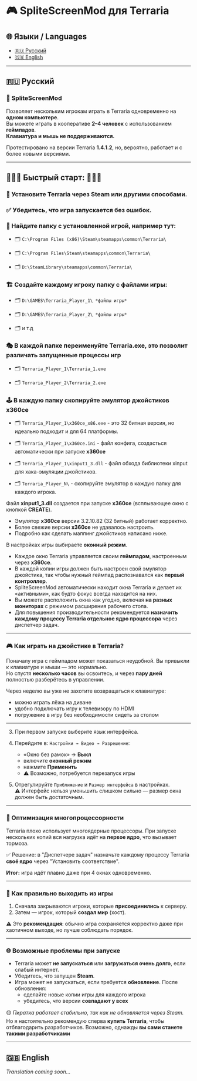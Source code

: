 # 🎮 SpliteScreenMod для Terraria

## 🌐 Языки / Languages
- [🇷🇺 Русский](#русский)
- [🇬🇧 English](#english)

---

## 🇷🇺 Русский

### 🧩 **SpliteScreenMod**
Позволяет нескольким игрокам играть в Terraria одновременно на **одном компьютере**.  
Вы можете играть в кооперативе **2–4 человек** с использованием **геймпадов**.  
**Клавиатура и мышь не поддерживаются.**

Протестировано на версии Terraria **1.4.1.2**, но, вероятно, работает и с более новыми версиями.

---

## 🚀🚀🚀 Быстрый старт: 🚀🚀🚀

### 🎁 Установите Terraria через Steam или другими способами.

### ✅ Убедитесь, что игра запускается без ошибок.

### 🔎 Найдите папку с установленной игрой, например тут:
   
   - 🗂️ `C:\Program Files (x86)\Steam\steamapps\common\Terraria\`
     
   - 🗂️ `C:\Program Files\Steam\steamapps\common\Terraria\`
     
   - 🗂️ `D:\SteamLibrary\steamapps\common\Terraria\`

### 🏗️ Создайте каждому игроку папку с файлами игры:
   
  - 🗂️ `D:\GAMES\Terraria_Player_1\ *файлы игры*`
     
  - 🗂️ `D:\GAMES\Terraria_Player_2\ *файлы игры*`
     
  - 🗂️ и т.д

### 🎭 В каждой папке переименуйте Terraria.exe, это позволит различать запущенные процессы игр
  
  - 🗂️ `Terraria_Player_1\Terraria_1.exe`
  
  - 🗂️ `Terraria_Player_2\Terraria_2.exe`

### 🕹️ В каждую папку скопируйте эмулятор джойстиков **x360ce**

  - 🗂️  `Terraria_Player_1\x360ce_x86.exe` - это 32 битная версия, но идеально подходит и для 64 платформы.
    
  - 🗂️  `Terraria_Player_1\x360ce.ini` - файл конфига, создасться автоматически при запуске **x360ce**
    
  - 🗂️  `Terraria_Player_1\xinput1_3.dll` - файл обхода библиотеки xinput для хака-эмуляции джойстиков.
  
  - 🗂️  `Terraria_Player_N\` - скопируйте эмулятор в каждую папку для каждого игрока.

Файл **xinput1_3.dll** создается при запуске **x360ce** (всплывающее окно с кнопкой **CREATE**).

- Эмулятор **x360ce** версии 3.2.10.82 (32 битный) работает корректно.
- Более свежие версии **x360ce** не удавалось настроить.
- Подробно как сделать маппинг джойстиков написано ниже.



В настройках игры выбираете **оконный режим**.
- Каждое окно Terraria управляется своим **геймпадом**, настроенным через **x360ce**.
- В каждой копии игры должен быть настроен свой эмулятор джойстика, так чтобы нужный геймпад распознавался как **первый контроллер**.
- SpliteScreenMod автоматически находит окна Terraria и делает их «активными», как будто фокус всегда находится на них.
- Вы можете расположить окна как угодно, включая **на разных мониторах** с режимом расширения рабочего стола.
- Для повышения производительности рекомендуется **назначить каждому процессу Terraria отдельное ядро процессора** через диспетчер задач.

---

### 🎮 Как играть на джойстике в Terraria?

Поначалу игра с геймпадом может показаться неудобной. Вы привыкли к клавиатуре и мыши — это нормально.  
Но спустя **несколько часов** вы освоитесь, и через **пару дней** полностью разберётесь в управлении.  

Через неделю вы уже не захотите возвращаться к клавиатуре:  
- можно играть лёжа на диване  
- удобно подключать игру к телевизору по HDMI  
- погружение в игру без необходимости сидеть за столом

---


3. При первом запуске выберите язык интерфейса.  
4. Перейдите в: `Настройки → Видео → Разрешение`:  
   - «Окно без рамок» → **Выкл**  
   - включите **оконный режим**  
   - нажмите **Применить**  
   - ⚠️ Возможно, потребуется перезапуск игры  


8. Отрегулируйте `Приближение` и `Размер интерфейса` в настройках.  
   ⚠️ Интерфейс нельзя уменьшить слишком сильно — размер окна должен быть достаточным.

---

### 🧠 Оптимизация многопроцессорности

Terraria плохо использует многоядерные процессоры. При запуске нескольких копий вся нагрузка идёт на **первое ядро**, что вызывает тормоза.

✅ Решение: в "Диспетчере задач" назначьте каждому процессу Terraria **своё ядро** через "Установить соответствие".

**Итог:** игра идёт плавно даже при 4 окнах одновременно.

---

### 🧼 Как правильно выходить из игры

1. Сначала закрываются игроки, которые **присоединились** к серверу.  
2. Затем — игрок, который **создал мир** (хост).  

⚠️ Это **рекомендация**: обычно игра сохраняется корректно даже при хаотичном выходе, но лучше соблюдать порядок.

---

### 🌐 Возможные проблемы при запуске

- Terraria может **не запускаться** или **загружаться очень долго**, если слабый интернет.  
- Убедитесь, что запущен **Steam**.  
- Игра может не запускаться, если требуется **обновление**. После обновления:
  - сделайте новые копии игры для каждого игрока  
  - убедитесь, что версии **совпадают у всех**  

🟡 *Пиратка работает стабильно, так как не обновляется через Steam.*
Но я настоятельно рекомендую сперва **купить Terraria**, чтобы отблагодарить разработчиков.
Возможно, однажды **вы сами станете такими разработчиками**

---

## 🇬🇧 English

*Translation coming soon...*
